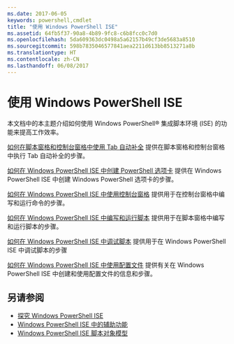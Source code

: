 ```yaml
---
ms.date: 2017-06-05
keywords: powershell,cmdlet
title: "使用 Windows PowerShell ISE"
ms.assetid: 64fb5f37-90a8-4b89-9fc8-c6b8fcc0c7d0
ms.openlocfilehash: 5da609363dc0498a5a62157b49cf3de5683a8510
ms.sourcegitcommit: 598b7835046577841aea2211d613bb8513271a8b
ms.translationtype: HT
ms.contentlocale: zh-CN
ms.lasthandoff: 06/08/2017
---
```

# <a name="using-the-windows-powershell-ise"></a>使用 Windows PowerShell ISE
本文档中的本主题介绍如何使用 Windows PowerShell® 集成脚本环境 (ISE) 的功能来提高工作效率。

[如何在脚本窗格和控制台窗格中使用 Tab 自动补全](How-to-Use-Tab-Completion-in-the-Script-Pane-and-Console-Pane.md) 提供在脚本窗格和控制台窗格中执行 Tab 自动补全的步骤。

[如何在 Windows PowerShell ISE 中创建 PowerShell 选项卡](How-to-Create-a-PowerShell-Tab-in-Windows-PowerShell-ISE.md) 提供在 Windows PowerShell ISE 中创建 Windows PowerShell 选项卡的步骤。

[如何在 Windows PowerShell ISE 中使用控制台窗格](How-to-Use-the-Console-Pane-in-the-Windows-PowerShell-ISE.md) 提供用于在控制台窗格中编写和运行命令的步骤。

[如何在 Windows PowerShell ISE 中编写和运行脚本](How-to-Write-and-Run-Scripts-in-the-Windows-PowerShell-ISE.md) 提供用于在脚本窗格中编写和运行脚本的步骤。

[如何在 Windows PowerShell ISE 中调试脚本](How-to-Debug-Scripts-in-Windows-PowerShell-ISE.md) 提供用于在 Windows PowerShell ISE 中调试脚本的步骤

[如何在 Windows PowerShell ISE 中使用配置文件](How-to-Use-Profiles-in-Windows-PowerShell-ISE.md) 提供有关在 Windows PowerShell ISE 中创建和使用配置文件的信息和步骤。

## <a name="see-also"></a>另请参阅
- [探究 Windows PowerShell ISE](../../getting-started/fundamental/Exploring-the-Windows-PowerShell-ISE.md)
- [Windows PowerShell ISE 中的辅助功能](../../setup/Accessibility-in-Windows-PowerShell-ISE.md)
- [Windows PowerShell ISE 脚本对象模型](https://technet.microsoft.com/en-us/library/69b047d0-da79-413e-b948-8e45d05d1f85)

